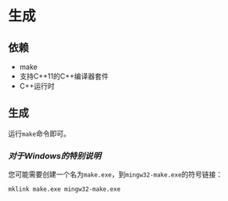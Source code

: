 # 生成

## 依赖

- make
- 支持C++11的C++编译器套件
- C++运行时

## 生成

运行`make`命令即可。

### *对于Windows的特别说明*

您可能需要创建一个名为`make.exe`，到`mingw32-make.exe`的符号链接：

```
mklink make.exe mingw32-make.exe
```